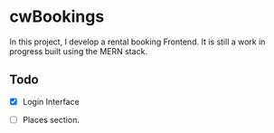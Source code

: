 # cwBookings

In this project, I develop a rental booking Frontend. It is still a work in progress built using the MERN stack. 


## Todo
-[x] Login Interface
-[ ] Places section. 



